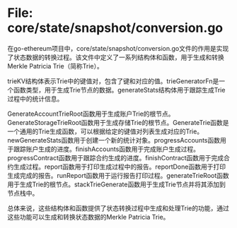 # File: core/state/snapshot/conversion.go

在go-ethereum项目中，core/state/snapshot/conversion.go文件的作用是实现了状态数据的转换过程。该文件中定义了一系列结构体和函数，用于生成和转换Merkle Patricia Trie（简称Trie）。

trieKV结构体表示Trie中的键值对，包含了键和对应的值。trieGeneratorFn是一个函数类型，用于生成Trie节点的数据。generateStats结构体用于跟踪生成Trie过程中的统计信息。

GenerateAccountTrieRoot函数用于生成账户Trie的根节点。GenerateStorageTrieRoot函数用于生成存储Trie的根节点。GenerateTrie函数是一个通用的Trie生成函数，可以根据给定的键值对列表生成对应的Trie。newGenerateStats函数用于创建一个新的统计对象。progressAccounts函数用于跟踪账户生成的进度。finishAccounts函数用于完成账户生成过程。progressContract函数用于跟踪合约生成的进度。finishContract函数用于完成合约生成过程。report函数用于打印生成过程中的报告。reportDone函数用于打印生成完成的报告。runReport函数用于运行报告打印过程。generateTrieRoot函数用于生成Trie的根节点。stackTrieGenerate函数用于生成Trie节点并将其添加到节点栈中。

总体来说，这些结构体和函数提供了状态转换过程中生成和处理Trie的功能，通过这些功能可以生成和转换状态数据的Merkle Patricia Trie。

